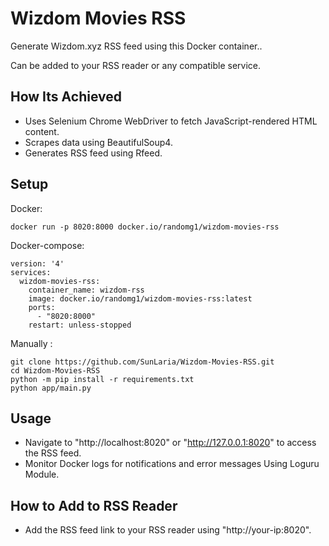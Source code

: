 # Wizdom Movies RSS

Generate Wizdom.xyz RSS feed using this Docker container..

Can be added to your RSS reader or any compatible service.

## How Its Achieved

- Uses Selenium Chrome WebDriver to fetch JavaScript-rendered HTML content.
- Scrapes data using BeautifulSoup4.
- Generates RSS feed using Rfeed.

## Setup

Docker:
```
docker run -p 8020:8000 docker.io/randomg1/wizdom-movies-rss
```

Docker-compose:
```
version: '4'
services:
  wizdom-movies-rss:
    container_name: wizdom-rss
    image: docker.io/randomg1/wizdom-movies-rss:latest
    ports:
      - "8020:8000"
    restart: unless-stopped
```

Manually :
```
git clone https://github.com/SunLaria/Wizdom-Movies-RSS.git
cd Wizdom-Movies-RSS
python -m pip install -r requirements.txt
python app/main.py
```

## Usage
- Navigate to "http://localhost:8020" or "http://127.0.0.1:8020" to access the RSS feed.
- Monitor Docker logs for notifications and error messages Using Loguru Module.

## How to Add to RSS Reader

- Add the RSS feed link to your RSS reader using "http://your-ip:8020".
